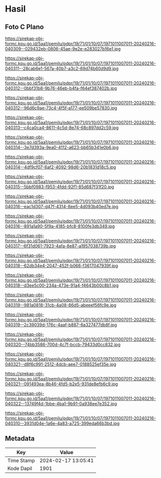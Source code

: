 # Hasil

## Foto C Plano

https://sirekap-obj-formc.kpu.go.id/5aa1/pemilu/pdpr/19/71/01/10/07/1971011007011-20240216-040309--029432eb-0806-45ae-9e2e-e283027b16e1.jpg

https://sirekap-obj-formc.kpu.go.id/5aa1/pemilu/pdpr/19/71/01/10/07/1971011007011-20240216-040311--28cab6e1-567a-40b7-a3c2-69d74b60d9d9.jpg

https://sirekap-obj-formc.kpu.go.id/5aa1/pemilu/pdpr/19/71/01/10/07/1971011007011-20240216-040312--0bbf31b8-9b76-46eb-b4fa-f64ef387402b.jpg

https://sirekap-obj-formc.kpu.go.id/5aa1/pemilu/pdpr/19/71/01/10/07/1971011007011-20240216-040312--96d6c9ae-73c4-4f5f-a177-ee509be57830.jpg

https://sirekap-obj-formc.kpu.go.id/5aa1/pemilu/pdpr/19/71/01/10/07/1971011007011-20240216-040313--c4ca0ca4-8611-4c5d-8e74-68c897dd2c59.jpg

https://sirekap-obj-formc.kpu.go.id/5aa1/pemilu/pdpr/19/71/01/10/07/1971011007011-20240216-040314--3e7d393a-9ea0-4112-a623-bb65b341e0b6.jpg

https://sirekap-obj-formc.kpu.go.id/5aa1/pemilu/pdpr/19/71/01/10/07/1971011007011-20240216-040314--4df9cf07-6af2-4092-98d6-20b1831d18c5.jpg

https://sirekap-obj-formc.kpu.go.id/5aa1/pemilu/pdpr/19/71/01/10/07/1971011007011-20240216-040315--5bbf0983-f953-4fdd-92f1-85d687f31f20.jpg

https://sirekap-obj-formc.kpu.go.id/5aa1/pemilu/pdpr/19/71/01/10/07/1971011007011-20240216-040316--eac1d307-d47f-4314-8ee5-4d093b40ed7e.jpg

https://sirekap-obj-formc.kpu.go.id/5aa1/pemilu/pdpr/19/71/01/10/07/1971011007011-20240216-040316--891a1a90-5f9a-4185-bfc8-8100fe3db349.jpg

https://sirekap-obj-formc.kpu.go.id/5aa1/pemilu/pdpr/19/71/01/10/07/1971011007011-20240216-040317--6f31d061-7923-4afa-8e87-a1957038739b.jpg

https://sirekap-obj-formc.kpu.go.id/5aa1/pemilu/pdpr/19/71/01/10/07/1971011007011-20240216-040318--62db34e4-2047-452f-b066-f3617047939f.jpg

https://sirekap-obj-formc.kpu.go.id/5aa1/pemilu/pdpr/19/71/01/10/07/1971011007011-20240216-040318--d3ee5c00-234a-473e-91a4-f4643b00c8b1.jpg

https://sirekap-obj-formc.kpu.go.id/5aa1/pemilu/pdpr/19/71/01/10/07/1971011007011-20240216-040319--981a0818-31cb-4a08-86d5-abeeef56fc9e.jpg

https://sirekap-obj-formc.kpu.go.id/5aa1/pemilu/pdpr/19/71/01/10/07/1971011007011-20240216-040319--2c39039d-176c-4aaf-b887-6a327477db8f.jpg

https://sirekap-obj-formc.kpu.go.id/5aa1/pemilu/pdpr/19/71/01/10/07/1971011007011-20240216-040320--74bb3586-700d-4c7f-bccb-79433d0cc832.jpg

https://sirekap-obj-formc.kpu.go.id/5aa1/pemilu/pdpr/19/71/01/10/07/1971011007011-20240216-040321--d8f6c991-2512-4dcb-aee7-0188525ef35e.jpg

https://sirekap-obj-formc.kpu.go.id/5aa1/pemilu/pdpr/19/71/01/10/07/1971011007011-20240216-040321--091493ea-8b46-4fd5-b2e5-931de8efb6c9.jpg

https://sirekap-obj-formc.kpu.go.id/5aa1/pemilu/pdpr/19/71/01/10/07/1971011007011-20240216-040322--13749f4d-1bbe-4ba1-9b91-0a938ee7e352.jpg

https://sirekap-obj-formc.kpu.go.id/5aa1/pemilu/pdpr/19/71/01/10/07/1971011007011-20240216-040310--3931d04e-1a6e-4a83-a725-399eda66b3bd.jpg


## Metadata

| Key        | Value               |
| ---------- | ------------------- |
| Time Stamp | 2024-02-17 13:05:41 |
| Kode Dapil | 1901                |



